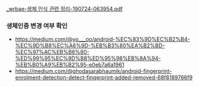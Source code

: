 [_wrbae-생체 인식 관련 정리-190724-063954.pdf](https://github.com/user-attachments/files/16303222/_wrbae-.-190724-063954.pdf)

### 생체인증 변경 여부 확인
- https://medium.com/@yo___oo/android-%EC%83%9D%EC%B2%B4-%EC%9D%B8%EC%A6%9D-%EB%B3%80%EA%B2%BD-%EC%97%AC%EB%B6%80-%ED%99%95%EC%9D%B8%ED%95%98%EB%8A%94-%EB%B0%A9%EB%B2%95-e0eb7a6a1961
- https://medium.com/@ghodasarabhaumik/android-fingerprint-enrolment-detection-detect-fingerprint-added-removed-68f8189766f9
